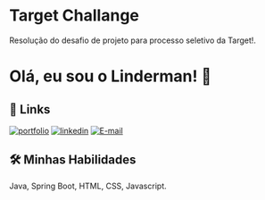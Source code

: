 # Target Challange

Resolução do desafio de projeto para processo seletivo da Target!.

# Olá, eu sou o Linderman! 👋

## 🔗 Links
[![portfolio](https://img.shields.io/badge/my_portfolio-000?style=for-the-badge&logo=ko-fi&logoColor=white)](https://github.com/LindermanBR)
[![linkedin](https://img.shields.io/badge/linkedin-0A66C2?style=for-the-badge&logo=linkedin&logoColor=white)](https://www.linkedin.com/in/linderman-moura/)
[![E-mail](https://img.shields.io/badge/-Email-000?style=for-the-badge&logo=microsoft-outlook&logoColor=E94D5F)](mailto:linderman.moura@outlook.com)


## 🛠 Minhas Habilidades
Java, Spring Boot, HTML, CSS, Javascript.
